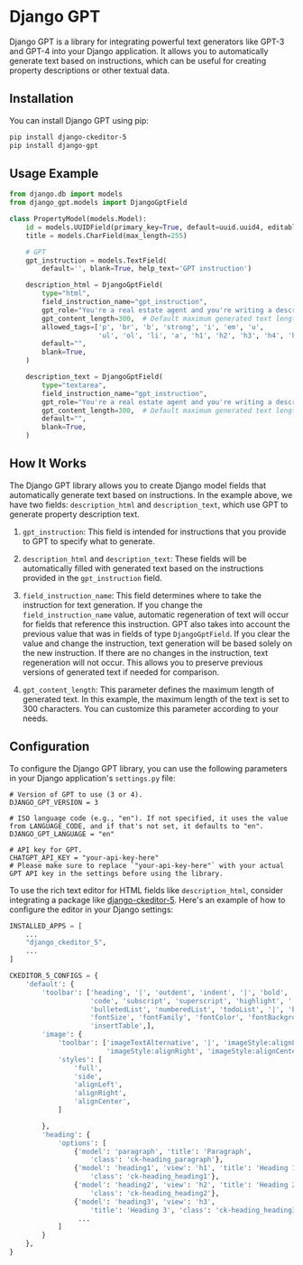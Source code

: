 
 
# Django GPT

Django GPT is a library for integrating powerful text generators like GPT-3 and GPT-4 into your Django application. It allows you to automatically generate text based on instructions, which can be useful for creating property descriptions or other textual data.

## Installation

You can install Django GPT using pip:

```bash
pip install django-ckeditor-5
pip install django-gpt
``` 

## Usage Example

```python
from django.db import models
from django_gpt.models import DjangoGptField

class PropertyModel(models.Model):
    id = models.UUIDField(primary_key=True, default=uuid.uuid4, editable=False)
    title = models.CharField(max_length=255)

    # GPT
    gpt_instruction = models.TextField(
        default='', blank=True, help_text='GPT instruction')

    description_html = DjangoGptField(
        type="html",
        field_instruction_name="gpt_instruction",
        gpt_role="You're a real estate agent and you're writing a description for a property.",
        gpt_content_length=300,  # Default maximum generated text length.
        allowed_tags=['p', 'br', 'b', 'strong', 'i', 'em', 'u',
                      'ul', 'ol', 'li', 'a', 'h1', 'h2', 'h3', 'h4', 'h5', 'h6'],
        default="",
        blank=True,
    )

    description_text = DjangoGptField(
        type="textarea",
        field_instruction_name="gpt_instruction",
        gpt_role="You're a real estate agent and you're writing a description for a property.",
        gpt_content_length=300,  # Default maximum generated text length.
        default="",
        blank=True,
    )
```

## How It Works

The Django GPT library allows you to create Django model fields that automatically generate text based on instructions. In the example above, we have two fields: `description_html` and `description_text`, which use GPT to generate property description text.

1.  `gpt_instruction`: This field is intended for instructions that you provide to GPT to specify what to generate.
    
2.  `description_html` and `description_text`: These fields will be automatically filled with generated text based on the instructions provided in the `gpt_instruction` field.
    
3.  `field_instruction_name`: This field determines where to take the instruction for text generation. If you change the `field_instruction_name` value, automatic regeneration of text will occur for fields that reference this instruction. GPT also takes into account the previous value that was in fields of type `DjangoGptField`. If you clear the value and change the instruction, text generation will be based solely on the new instruction. If there are no changes in the instruction, text regeneration will not occur. This allows you to preserve previous versions of generated text if needed for comparison.
    
4.  `gpt_content_length`: This parameter defines the maximum length of generated text. In this example, the maximum length of the text is set to 300 characters. You can customize this parameter according to your needs.
    

## Configuration

To configure the Django GPT library, you can use the following parameters in your Django application's `settings.py` file:

```
# Version of GPT to use (3 or 4).
DJANGO_GPT_VERSION = 3

# ISO language code (e.g., "en"). If not specified, it uses the value from LANGUAGE_CODE, and if that's not set, it defaults to "en".
DJANGO_GPT_LANGUAGE = "en"

# API key for GPT.
CHATGPT_API_KEY = "your-api-key-here"
# Please make sure to replace `"your-api-key-here"` with your actual GPT API key in the settings before using the library.
```

To use the rich text editor for HTML fields like `description_html`, consider integrating a package like [django-ckeditor-5](https://pypi.org/project/django-ckeditor-5/). Here's an example of how to configure the editor in your Django settings:

```python
INSTALLED_APPS = [
	...
    "django_ckeditor_5",
   	...
]

CKEDITOR_5_CONFIGS = {
    'default': {
        'toolbar': ['heading', '|', 'outdent', 'indent', '|', 'bold', 'italic', 'link', 'underline', 'strikethrough',
                    'code', 'subscript', 'superscript', 'highlight', '|', 'codeBlock', 'sourceEditing', 'insertImage',
                    'bulletedList', 'numberedList', 'todoList', '|', 'blockQuote', 'imageUpload', '|',
                    'fontSize', 'fontFamily', 'fontColor', 'fontBackgroundColor', 'mediaEmbed', 'removeFormat',
                    'insertTable',],
        'image': {
            'toolbar': ['imageTextAlternative', '|', 'imageStyle:alignLeft',
                        'imageStyle:alignRight', 'imageStyle:alignCenter', 'imageStyle:side', '|'],
            'styles': [
                'full',
                'side',
                'alignLeft',
                'alignRight',
                'alignCenter',
            ]

        },
        'heading': {
            'options': [
                {'model': 'paragraph', 'title': 'Paragraph',
                    'class': 'ck-heading_paragraph'},
                {'model': 'heading1', 'view': 'h1', 'title': 'Heading 1',
                    'class': 'ck-heading_heading1'},
                {'model': 'heading2', 'view': 'h2', 'title': 'Heading 2',
                    'class': 'ck-heading_heading2'},
                {'model': 'heading3', 'view': 'h3',
                    'title': 'Heading 3', 'class': 'ck-heading_heading3'},
                 ...
            ]
        }
    },
}
```